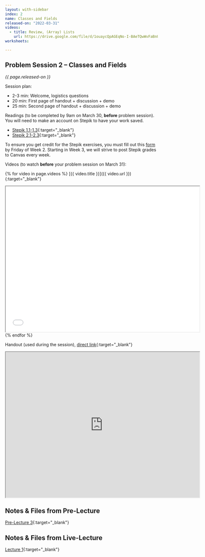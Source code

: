 ```yaml
---
layout: with-sidebar
index: 2
name: Classes and Fields
released-on: "2022-03-31"
videos:
  - title: Review, (Array) Lists
    url: https://drive.google.com/file/d/1ouaycQpAGEqNo-I-BAeTQwWvFaBnU-6k
worksheets:

---
```


## Problem Session 2 – Classes and Fields

_{{ page.released-on }}_

Session plan:
- 2-3 min: Welcome, logistics questions
- 20 min: First page of handout + discussion + demo
- 25 min: Second page of handout + discussion + demo

Readings (to be completed by 9am on March 30, **before** problem session). You will
need to make an account on Stepik to have your work saved.
- [Stepik 1.1-1.3](https://stepik.org/lesson/559661/step/1?unit=553721){:target="_blank"}
- [Stepik 2.1-2.3](https://stepik.org/lesson/571216/step/1?unit=565754){:target="_blank"}

To ensure you get credit for the Stepik exercises, you must fill out this [form](https://forms.gle/oupi3xifMT6zxTKE6)
by Friday of Week 2. Starting in Week 3, we will strive to post Stepik grades to Canvas every week.

Videos (to watch **before** your problem session on March 31):

{% for video in page.videos %}
[{{ video.title }}]({{ video.url }}){:target="_blank"}

<iframe src="{{ video.url }}/preview" width="640" height="480" allow="autoplay"></iframe>
{% endfor %}

Handout (used during the session), [direct link](https://drive.google.com/file/d/1c24cFNcp6_uGf5bbRRSPkaY_DKmEs6zh/preview){:target="_blank"}

<iframe src="https://drive.google.com/file/d/1c24cFNcp6_uGf5bbRRSPkaY_DKmEs6zh/preview" width="640" height="480" allow="autoplay"></iframe>

## Notes & Files from Pre-Lecture

[Pre-Lecture 3](../_pre-lectures/lecture-03){:target="_blank"}

## Notes & Files from Live-Lecture

[Lecture 1](/lecture-01){:target="_blank"}

